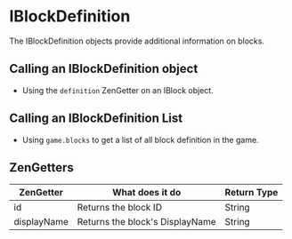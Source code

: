 # IBlockDefinition

The IBlockDefinition objects provide additional information on blocks.

## Calling an IBlockDefinition object

* Using the `definition` ZenGetter on an IBlock object.

## Calling an IBlockDefinition List

* Using `game.blocks` to get a list of all block definition in the game.

## ZenGetters

| ZenGetter   | What does it do                 | Return Type |
|-------------|---------------------------------|-------------|
| id          | Returns the block ID            | String      |
| displayName | Returns the block's DisplayName | String      |